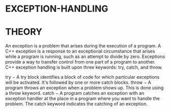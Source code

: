 # EXCEPTION-HANDLING
# THEORY
An exception is a problem that arises during the execution of a program. A C++ exception is a response to an exceptional circumstance that arises while a program is running, such as an attempt to divide by zero.
Exceptions provide a way to transfer control from one part of a program to another. C++ exception handling is built upon three keywords: try, catch, and throw.

try − A try block identifies a block of code for which particular exceptions will be activated. It's followed by one or more catch blocks.
throw − A program throws an exception when a problem shows up. This is done using a throw keyword.
catch − A program catches an exception with an exception handler at the place in a program where you want to handle the problem. The catch keyword indicates the catching of an exception.
